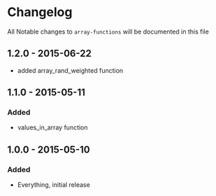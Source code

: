 # Changelog

All Notable changes to `array-functions` will be documented in this file

## 1.2.0 - 2015-06-22

- added array_rand_weighted function

## 1.1.0 - 2015-05-11

### Added
- values_in_array function

## 1.0.0 - 2015-05-10

### Added
- Everything, initial release
